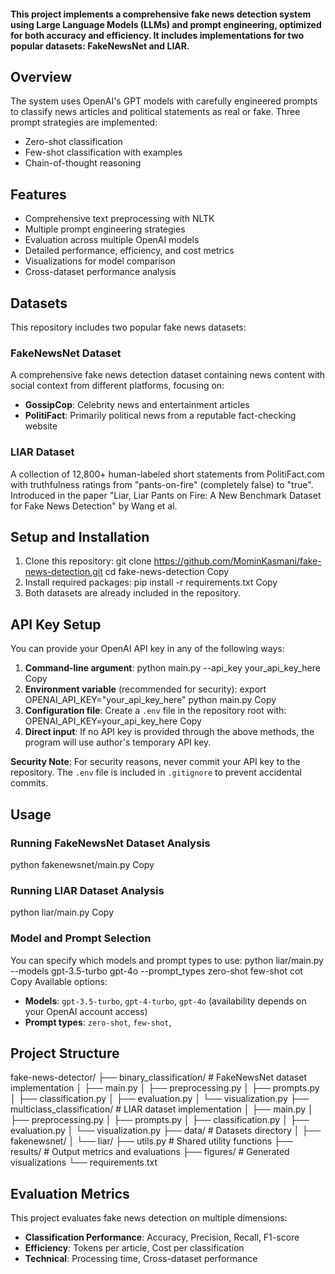 #### This project implements a comprehensive fake news detection system using Large Language Models (LLMs) and prompt engineering, optimized for both accuracy and efficiency. It includes implementations for two popular datasets: FakeNewsNet and LIAR.

## Overview

The system uses OpenAI's GPT models with carefully engineered prompts to classify news articles and political statements as real or fake. Three prompt strategies are implemented:
- Zero-shot classification
- Few-shot classification with examples
- Chain-of-thought reasoning

## Features

- Comprehensive text preprocessing with NLTK
- Multiple prompt engineering strategies
- Evaluation across multiple OpenAI models
- Detailed performance, efficiency, and cost metrics
- Visualizations for model comparison
- Cross-dataset performance analysis

## Datasets

This repository includes two popular fake news datasets:

### FakeNewsNet Dataset
A comprehensive fake news detection dataset containing news content with social context from different platforms, focusing on:
- **GossipCop**: Celebrity news and entertainment articles
- **PolitiFact**: Primarily political news from a reputable fact-checking website

### LIAR Dataset
A collection of 12,800+ human-labeled short statements from PolitiFact.com with truthfulness ratings from "pants-on-fire" (completely false) to "true". Introduced in the paper "Liar, Liar Pants on Fire: A New Benchmark Dataset for Fake News Detection" by Wang et al.

## Setup and Installation

1. Clone this repository:
git clone https://github.com/MominKasmani/fake-news-detection.git
cd fake-news-detection
Copy
2. Install required packages:
pip install -r requirements.txt
Copy
3. Both datasets are already included in the repository.

## API Key Setup

You can provide your OpenAI API key in any of the following ways:

1. **Command-line argument**:
python main.py --api_key your_api_key_here
Copy
2. **Environment variable** (recommended for security):
export OPENAI_API_KEY="your_api_key_here"
python main.py
Copy
3. **Configuration file**:
Create a `.env` file in the repository root with:
OPENAI_API_KEY=your_api_key_here
Copy
4. **Direct input**:
If no API key is provided through the above methods, the program will use author's temporary API key.

**Security Note**: For security reasons, never commit your API key to the repository. The `.env` file is included in `.gitignore` to prevent accidental commits.

## Usage

### Running FakeNewsNet Dataset Analysis
python fakenewsnet/main.py
Copy
### Running LIAR Dataset Analysis
python liar/main.py
Copy
### Model and Prompt Selection

You can specify which models and prompt types to use:
python liar/main.py --models gpt-3.5-turbo gpt-4o --prompt_types zero-shot few-shot cot
Copy
Available options:
- **Models**: `gpt-3.5-turbo`, `gpt-4-turbo`, `gpt-4o` (availability depends on your OpenAI account access)
- **Prompt types**: `zero-shot`, `few-shot`,


## Project Structure
fake-news-detector/
├── binary_classification/         # FakeNewsNet dataset implementation
│   ├── main.py
│   ├── preprocessing.py
│   ├── prompts.py
│   ├── classification.py
│   ├── evaluation.py
│   └── visualization.py
├── multiclass_classification/                # LIAR dataset implementation
│   ├── main.py
│   ├── preprocessing.py
│   ├── prompts.py
│   ├── classification.py
│   ├── evaluation.py
│   └── visualization.py
├── data/                # Datasets directory
│   ├── fakenewsnet/
│   └── liar/
├── utils.py             # Shared utility functions
├── results/             # Output metrics and evaluations
├── figures/             # Generated visualizations
└── requirements.txt

## Evaluation Metrics

This project evaluates fake news detection on multiple dimensions:
- **Classification Performance**: Accuracy, Precision, Recall, F1-score
- **Efficiency**: Tokens per article, Cost per classification
- **Technical**: Processing time, Cross-dataset performance
